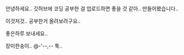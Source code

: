 안녕하세요.. 깃허브에 코딩 공부한 걸 업로드하면 좋을 것 같아.. 만들어봤습니다..

이것저것.. 공부한거 올려보려구요..

좋은하루 보내세요..

장미한송이..
@-'--,-- 툭..
